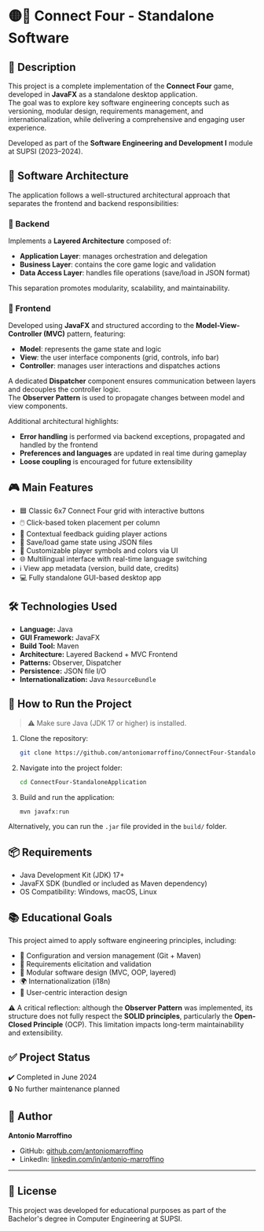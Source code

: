 # 🟡🔴 Connect Four - Standalone Software

## 🧩 Description

This project is a complete implementation of the **Connect Four** game, developed in **JavaFX** as a standalone desktop application.  
The goal was to explore key software engineering concepts such as versioning, modular design, requirements management, and internationalization, while delivering a comprehensive and engaging user experience.

Developed as part of the **Software Engineering and Development I** module at SUPSI (2023–2024).

## 🧱 Software Architecture

The application follows a well-structured architectural approach that separates the frontend and backend responsibilities:

### 🔧 Backend

Implements a **Layered Architecture** composed of:

- **Application Layer**: manages orchestration and delegation
- **Business Layer**: contains the core game logic and validation
- **Data Access Layer**: handles file operations (save/load in JSON format)

This separation promotes modularity, scalability, and maintainability.

### 🎨 Frontend

Developed using **JavaFX** and structured according to the **Model-View-Controller (MVC)** pattern, featuring:

- **Model**: represents the game state and logic
- **View**: the user interface components (grid, controls, info bar)
- **Controller**: manages user interactions and dispatches actions

A dedicated **Dispatcher** component ensures communication between layers and decouples the controller logic.  
The **Observer Pattern** is used to propagate changes between model and view components.

Additional architectural highlights:

- **Error handling** is performed via backend exceptions, propagated and handled by the frontend
- **Preferences and languages** are updated in real time during gameplay
- **Loose coupling** is encouraged for future extensibility

## 🎮 Main Features

- 🟦 Classic 6x7 Connect Four grid with interactive buttons
- 🖱️ Click-based token placement per column
- 💬 Contextual feedback guiding player actions
- 💾 Save/load game state using JSON files
- 🎨 Customizable player symbols and colors via UI
- 🌐 Multilingual interface with real-time language switching
- ℹ️ View app metadata (version, build date, credits)
- 💻 Fully standalone GUI-based desktop app

## 🛠️ Technologies Used

- **Language:** Java
- **GUI Framework:** JavaFX
- **Build Tool:** Maven
- **Architecture:** Layered Backend + MVC Frontend
- **Patterns:** Observer, Dispatcher
- **Persistence:** JSON file I/O
- **Internationalization:** Java `ResourceBundle`

## 🚀 How to Run the Project

> ⚠️ Make sure Java (JDK 17 or higher) is installed.

1. Clone the repository:
   ```bash
   git clone https://github.com/antoniomarroffino/ConnectFour-StandaloneApplication.git
   ```
2. Navigate into the project folder:
   ```bash
   cd ConnectFour-StandaloneApplication
   ```
3. Build and run the application:
   ```bash
   mvn javafx:run
   ```

Alternatively, you can run the `.jar` file provided in the `build/` folder.

## 📦 Requirements

- Java Development Kit (JDK) 17+
- JavaFX SDK (bundled or included as Maven dependency)
- OS Compatibility: Windows, macOS, Linux

## 📚 Educational Goals

This project aimed to apply software engineering principles, including:

- 📁 Configuration and version management (Git + Maven)
- 🧾 Requirements elicitation and validation
- 🧱 Modular software design (MVC, OOP, layered)
- 🌍 Internationalization (i18n)
- 👤 User-centric interaction design

⚠️ A critical reflection: although the **Observer Pattern** was implemented, its structure does not fully respect the **SOLID principles**, particularly the **Open-Closed Principle** (OCP). This limitation impacts long-term maintainability and extensibility.

## ✅ Project Status

✔️ Completed in June 2024  
🔒 No further maintenance planned

## 👤 Author

**Antonio Marroffino**
- GitHub: [github.com/antoniomarroffino](https://github.com/antoniomarroffino)
- LinkedIn: [linkedin.com/in/antonio-marroffino](https://www.linkedin.com/in/antoniomarroffino)

---

## 📜 License

This project was developed for educational purposes as part of the Bachelor's degree in Computer Engineering at SUPSI.
